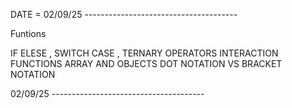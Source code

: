 DATE = 02/09/25 --------------------------------------

Funtions

IF ELESE , SWITCH CASE , TERNARY OPERATORS 
INTERACTION FUNCTIONS 
ARRAY AND OBJECTS
DOT NOTATION VS BRACKET NOTATION


02/09/25 --------------------------------------